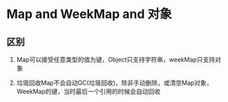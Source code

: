 # Map and WeekMap and 对象

## 区别
1. Map可以接受任意类型的值为键，Object只支持字符串，weekMap只支持对象

2. 垃圾回收Map不会自动GC(垃圾回收)，除非手动删除，或清空Map对象，WeekMap的键，当时最后一个引用的时候会自动回收